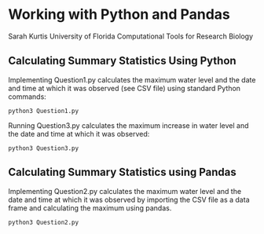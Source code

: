# Working with Python and Pandas
Sarah Kurtis
University of Florida
Computational Tools for Research Biology
## Calculating Summary Statistics Using Python
Implementing Question1.py calculates the maximum water level and the date and time at which it was observed (see CSV file) using standard Python commands:
```
python3 Question1.py
```
Running Question3.py calculates the maximum increase in water level and the date and time at which it was observed:
```
python3 Question3.py
```
## Calculating Summary Statistics using Pandas
Implementing Question2.py calculates the maximum water level and the date and time at which it was observed by importing the CSV file as a data frame and calculating the maximum using pandas.
```
python3 Question2.py
```
